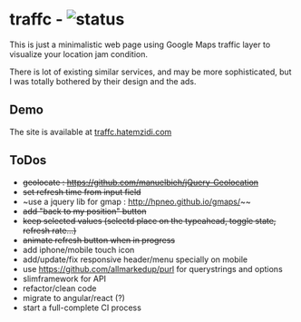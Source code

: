 # traffc - ![status](https://img.shields.io/codeship/e90f5b40-c196-0132-3cad-3eb2295b72b3/master.svg)

This is just a minimalistic web page using Google Maps traffic layer to visualize your location jam condition.

There is lot of existing similar services, and may be more sophisticated, but I was totally bothered by their design and the ads.


## Demo
The site is available at [traffc.hatemzidi.com](http://traffc.hatemzidi.com/)

## ToDos
- ~~geolocate : https://github.com/manuelbieh/jQuery-Geolocation~~
- ~~set refresh time from input field~~
- ~use a jquery lib for gmap : http://hpneo.github.io/gmaps/~~
- ~~add "back to my position" button~~
- ~~keep selected values (selectd place on the typeahead, toggle state, refresh rate...)~~
- ~~animate refresh button when in progress~~
- add iphone/mobile touch icon
- add/update/fix responsive header/menu specially on mobile
- use https://github.com/allmarkedup/purl for querystrings and options
- slimframework for API
- refactor/clean code
- migrate to angular/react (?)
- start a full-complete CI process
